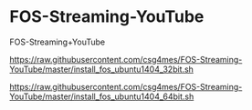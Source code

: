 # FOS-Streaming-YouTube
FOS-Streaming+YouTube


https://raw.githubusercontent.com/csg4mes/FOS-Streaming-YouTube/master/install_fos_ubuntu1404_32bit.sh


https://raw.githubusercontent.com/csg4mes/FOS-Streaming-YouTube/master/install_fos_ubuntu1404_64bit.sh
